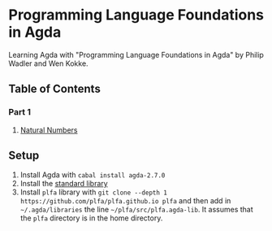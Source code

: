 # Programming Language Foundations in Agda

Learning Agda with "Programming Language Foundations in Agda" by Philip Wadler and Wen Kokke.

## Table of Contents

[natural_numbers]: ./part1/Naturals.agda

### Part 1

1. [Natural Numbers][natural_numbers]

## Setup

1. Install Agda with `cabal install agda-2.7.0`
2. Install the [standard library](https://github.com/agda/agda-stdlib/blob/master/doc/installation-guide.md)
3. Install `plfa` library with `git clone --depth 1 https://github.com/plfa/plfa.github.io plfa` and then add in `~/.agda/libraries` the line `~/plfa/src/plfa.agda-lib`. It assumes that the `plfa` directory is in the home directory.

